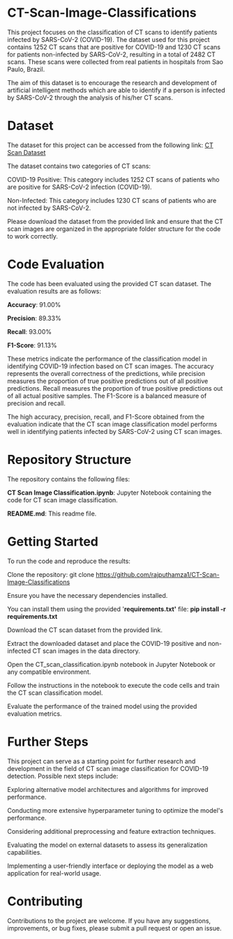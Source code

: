 # CT-Scan-Image-Classifications

This project focuses on the classification of CT scans to identify patients infected by SARS-CoV-2 (COVID-19). The dataset used for this project contains 1252 CT scans that are positive for COVID-19 and 1230 CT scans for patients non-infected by SARS-CoV-2, resulting in a total of 2482 CT scans. These scans were collected from real patients in hospitals from Sao Paulo, Brazil.

The aim of this dataset is to encourage the research and development of artificial intelligent methods which are able to identify if a person is infected by SARS-CoV-2 through the analysis of his/her CT scans.

# Dataset
The dataset for this project can be accessed from the following link: [CT Scan Dataset](https://drive.google.com/drive/folders/1WOeodRmv1Mw5Cswuip3nUIi6ViQWKpo_?usp=sharing)

The dataset contains two categories of CT scans:

COVID-19 Positive: This category includes 1252 CT scans of patients who are positive for SARS-CoV-2 infection (COVID-19).

Non-Infected: This category includes 1230 CT scans of patients who are not infected by SARS-CoV-2.

Please download the dataset from the provided link and ensure that the CT scan images are organized in the appropriate folder structure for the code to work correctly.

# Code Evaluation
The code has been evaluated using the provided CT scan dataset. The evaluation results are as follows:

**Accuracy**: 91.00%

**Precision**: 89.33%

**Recall**: 93.00%

**F1-Score**: 91.13%

These metrics indicate the performance of the classification model in identifying COVID-19 infection based on CT scan images. The accuracy represents the overall correctness of the predictions, while precision measures the proportion of true positive predictions out of all positive predictions. Recall measures the proportion of true positive predictions out of all actual positive samples. The F1-Score is a balanced measure of precision and recall.

The high accuracy, precision, recall, and F1-Score obtained from the evaluation indicate that the CT scan image classification model performs well in identifying patients infected by SARS-CoV-2 using CT scan images.

# Repository Structure
The repository contains the following files:

**CT Scan Image Classification.ipynb**: Jupyter Notebook containing the code for CT scan image classification.

**README.md**: This readme file.

# Getting Started
To run the code and reproduce the results:

Clone the repository: git clone <https://github.com/rajputhamza1/CT-Scan-Image-Classifications>

Ensure you have the necessary dependencies installed. 

You can install them using the provided '**requirements.txt'** file: **pip install -r requirements.txt**

Download the CT scan dataset from the provided link.

Extract the downloaded dataset and place the COVID-19 positive and non-infected CT scan images in the data directory.

Open the CT_scan_classification.ipynb notebook in Jupyter Notebook or any compatible environment.

Follow the instructions in the notebook to execute the code cells and train the CT scan classification model.

Evaluate the performance of the trained model using the provided evaluation metrics.

# Further Steps
This project can serve as a starting point for further research and development in the field of CT scan image classification for COVID-19 detection. Possible next steps include:

Exploring alternative model architectures and algorithms for improved performance.

Conducting more extensive hyperparameter tuning to optimize the model's performance.

Considering additional preprocessing and feature extraction techniques.

Evaluating the model on external datasets to assess its generalization capabilities.

Implementing a user-friendly interface or deploying the model as a web application for real-world usage.

# Contributing
Contributions to the project are welcome. If you have any suggestions, improvements, or bug fixes, please submit a pull request or open an issue.





